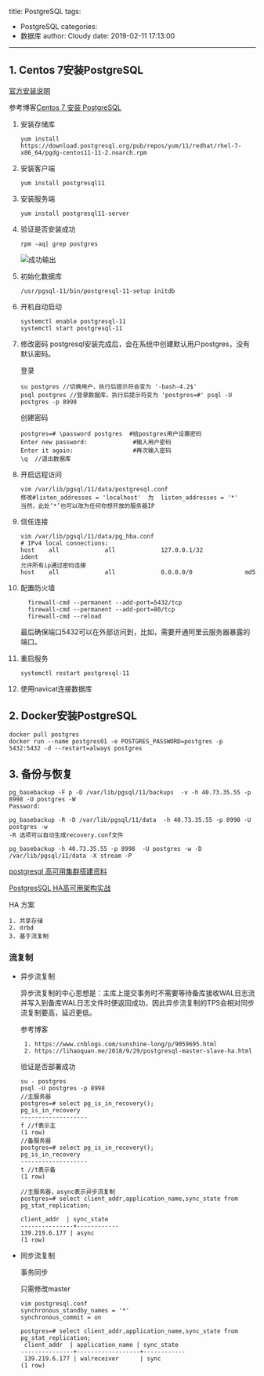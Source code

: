 title: PostgreSQL
tags:
  - PostgreSQL
categories:
  - 数据库
author: Cloudy
date: 2019-02-11 17:13:00

---

## 1. Centos 7安装PostgreSQL

[官方安装说明](https://www.postgresql.org/download/linux/redhat/) 

参考博客[Centos 7 安装 PostgreSQL](https://www.cnblogs.com/stulzq/p/7766409.html)

<!--more-->

1. 安装存储库

   ```shell
   yum install https://download.postgresql.org/pub/repos/yum/11/redhat/rhel-7-x86_64/pgdg-centos11-11-2.noarch.rpm
   ```

2. 安装客户端

   ```shell
   yum install postgresql11
   ```

3. 安装服务端

   ```shell
   yum install postgresql11-server
   ```

4. 验证是否安装成功

   ```shell
   rpm -aq| grep postgres
   ```

   ![成功输出](/images/TIM截图20190211101512.png)

5. 初始化数据库

   ```shell
   /usr/pgsql-11/bin/postgresql-11-setup initdb
   ```

6. 开机自动启动

   ```shell
   systemctl enable postgresql-11
   systemctl start postgresql-11
   ```

7. 修改密码
   postgresql安装完成后，会在系统中创建默认用户postgres，没有默认密码。

   登录

   ```shell
   su postgres //切换用户，执行后提示符会变为 '-bash-4.2$'
   psql postgres //登录数据库，执行后提示符变为 'postgres=#' psql -U postgres -p 8998
   ```

   创建密码

   ```shell
   postgres=# \password postgres  #给postgres用户设置密码 
   Enter new password:             #输入用户密码
   Enter it again:                 #再次输入密码
   \q  //退出数据库
   ```

8. 开启远程访问

   ```shell
   vim /var/lib/pgsql/11/data/postgresql.conf
   修改#listen_addresses = 'localhost'  为  listen_addresses = '*'
   当然，此处‘*’也可以改为任何你想开放的服务器IP
   ```

9. 信任连接

   ```shell
   vim /var/lib/pgsql/11/data/pg_hba.conf
   # IPv4 local connections:
   host    all             all             127.0.0.1/32            ident
   允许所有ip通过密码连接
   host    all             all             0.0.0.0/0               md5
   ```

10. 配置防火墙

    ```shell
      firewall-cmd --permanent --add-port=5432/tcp  
      firewall-cmd --permanent --add-port=80/tcp  
      firewall-cmd --reload  
    ```

      最后确保端口5432可以在外部访问到，比如，需要开通阿里云服务器暴露的端口。

11. 重启服务

    ```shell
    systemctl restart postgresql-11
    ```

12. 使用navicat连接数据库

## 2. Docker安装PostgreSQL

```shell
docker pull postgres
docker run --name postgres01 -e POSTGRES_PASSWORD=postgres -p 5432:5432 -d --restart=always postgres
```

## 3. 备份与恢复

```shell
pg_basebackup -F p -D /var/lib/pgsql/11/backups  -v -h 40.73.35.55 -p 8998 -U postgres -W
Password:

pg_basebackup -R -D /var/lib/pgsql/11/data  -h 40.73.35.55 -p 8998 -U postgres -w
-R 选项可以自动生成recovery.conf文件

pg_basebackup -h 40.73.35.55 -p 8998  -U postgres -w -D /var/lib/pgsql/11/data -X stream -P
```

[postgresql 高可用集群搭建资料](https://www.jianshu.com/p/77f07af6ca4b)

[PostgresSQL HA高可用架构实战](http://www.uml.org.cn/zjjs/201605031.asp)

HA 方案

 	1. 共享存储
 	2. drbd
 	3. 基于流复制

### 流复制

 - 异步流复制

   ​	异步流复制的中心思想是：主库上提交事务时不需要等待备库接收WAL日志流并写入到备库WAL日志文件时便返回成功，因此异步流复制的TPS会相对同步流复制要高，延迟更低。

   参考博客

    	1. https://www.cnblogs.com/sunshine-long/p/9059695.html
    	2. https://lihaoquan.me/2018/9/29/postgresql-master-slave-ha.html

   验证是否部署成功

    ~~~shell
   su - postgres
   psql -U postgres -p 8998
   //主服务器
   postgres=# select pg_is_in_recovery();
   pg_is_in_recovery
   -------------------
   f //f表示主
   (1 row)
   //备服务器
   postgres=# select pg_is_in_recovery();
   pg_is_in_recovery
   -------------------
   t //t表示备
   (1 row)
   
   //主服务器，async表示异步流复制
   postgres=# select client_addr,application_name,sync_state from pg_stat_replication;
   
   client_addr  | sync_state 
   ---------------+------------
   139.219.6.177 | async
   (1 row)
    ~~~

- 同步流复制

  事务同步

  只需修改master

  ~~~shell
  vim postgresql.conf
  synchronous_standby_names = '*'
  synchronous_commit = on
  
  postgres=# select client_addr,application_name,sync_state from pg_stat_replication;
   client_addr  | application_name | sync_state 
  ---------------+------------------+------------
   139.219.6.177 | walreceiver      | sync
  (1 row)
  ~~~

  

  
